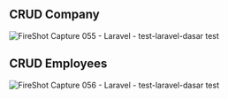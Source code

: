 ## CRUD Company
![FireShot Capture 055 - Laravel - test-laravel-dasar test](https://user-images.githubusercontent.com/63655121/160039246-89bb8846-f509-440a-9f1b-b12bbfb5acc5.png)

## CRUD Employees
![FireShot Capture 056 - Laravel - test-laravel-dasar test](https://user-images.githubusercontent.com/63655121/160039261-095e4b16-c547-4fdd-9c56-4467dd8b69cf.png)
